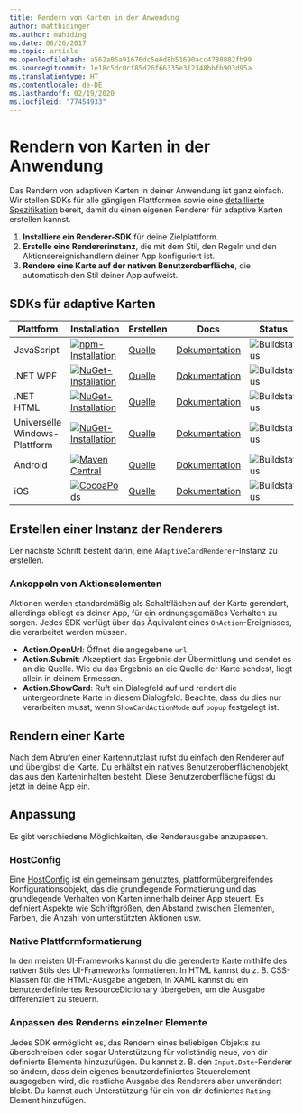 ```yaml
---
title: Rendern von Karten in der Anwendung
author: matthidinger
ms.author: mahiding
ms.date: 06/26/2017
ms.topic: article
ms.openlocfilehash: a562a05a91676dc5e6d8b51690acc4788802fb99
ms.sourcegitcommit: 1e18c5dc0cf85d26f66335e312348bbfb903d95a
ms.translationtype: HT
ms.contentlocale: de-DE
ms.lasthandoff: 02/19/2020
ms.locfileid: "77454933"
---
```

# <a name="rendering-cards-inside-your-application"></a>Rendern von Karten in der Anwendung

Das Rendern von adaptiven Karten in deiner Anwendung ist ganz einfach. Wir stellen SDKs für alle gängigen Plattformen sowie eine [detaillierte Spezifikation](implement-a-renderer.md) bereit, damit du einen eigenen Renderer für adaptive Karten erstellen kannst.

1. **Installiere ein Renderer-SDK** für deine Zielplattform.
2. **Erstelle eine Rendererinstanz**, die mit dem Stil, den Regeln und den Aktionsereignishandlern deiner App konfiguriert ist.
3. **Rendere eine Karte auf der nativen Benutzeroberfläche**, die automatisch den Stil deiner App aufweist.

## <a name="adaptive-cards-sdks"></a>SDKs für adaptive Karten

|Plattform|Installation|Erstellen|Docs|Status|
|---|---|---|---|---|
| JavaScript | [![npm-Installation](https://img.shields.io/npm/v/adaptivecards.svg)](https://www.npmjs.com/package/adaptivecards) | [Quelle](https://github.com/Microsoft/AdaptiveCards/tree/master/source/nodejs)| [Dokumentation](../sdk/rendering-cards/javascript/getting-started.md) | ![Buildstatus](https://img.shields.io/vso/build/Microsoft/56cf629e-8f3a-4412-acbc-bf69366c552c/20564.svg) |
| .NET WPF | [![NuGet-Installation](https://img.shields.io/nuget/vpre/AdaptiveCards.Rendering.Wpf.svg)](https://www.nuget.org/packages/AdaptiveCards.Rendering.Wpf) | [Quelle](https://github.com/Microsoft/AdaptiveCards/tree/master/source/dotnet)| [Dokumentation](../sdk/rendering-cards/net-wpf/getting-started.md) | ![Buildstatus](https://img.shields.io/vso/build/Microsoft/56cf629e-8f3a-4412-acbc-bf69366c552c/20596.svg) |
| .NET HTML | [![NuGet-Installation](https://img.shields.io/nuget/vpre/AdaptiveCards.Rendering.Html.svg)](https://www.nuget.org/packages/AdaptiveCards.Rendering.Html) | [Quelle](https://github.com/Microsoft/AdaptiveCards/tree/master/source/dotnet) | [Dokumentation](../sdk/rendering-cards/net-html/getting-started.md) | ![Buildstatus](https://img.shields.io/vso/build/Microsoft/56cf629e-8f3a-4412-acbc-bf69366c552c/20596.svg) |
| Universelle Windows-Plattform | [![NuGet-Installation](https://img.shields.io/nuget/vpre/AdaptiveCards.Rendering.Uwp.svg)](https://www.nuget.org/packages/AdaptiveCards.Rendering.Uwp) | [Quelle](https://github.com/Microsoft/AdaptiveCards/tree/master/source/uwp) | [Dokumentation](../sdk/rendering-cards/uwp/getting-started.md) | ![Buildstatus](https://img.shields.io/vso/build/Microsoft/56cf629e-8f3a-4412-acbc-bf69366c552c/20583.svg) |
| Android | [![Maven Central](https://img.shields.io/maven-central/v/io.adaptivecards/adaptivecards-android.svg)](https://search.maven.org/#search%7Cga%7C1%7Ca%3A%22adaptivecards-android%22) | [Quelle](https://github.com/Microsoft/AdaptiveCards/tree/master/source/android) | [Dokumentation](../sdk/rendering-cards/android/getting-started.md) | ![Buildstatus](https://img.shields.io/vso/build/Microsoft/8d47e068-03c8-4cdc-aa9b-fc6929290322/17651.svg)
| iOS | [![CocoaPods](https://img.shields.io/cocoapods/v/AdaptiveCards.svg)](https://cocoapods.org/pods/AdaptiveCards) | [Quelle](https://github.com/Microsoft/AdaptiveCards/tree/master/source/ios) | [Dokumentation](../sdk/rendering-cards/ios/getting-started.md) |  ![Buildstatus](https://img.shields.io/vso/build/Microsoft/8d47e068-03c8-4cdc-aa9b-fc6929290322/16990.svg) |

## <a name="create-an-instance-of-the-renderer"></a>Erstellen einer Instanz der Renderers

Der nächste Schritt besteht darin, eine `AdaptiveCardRenderer`-Instanz zu erstellen. 

### <a name="hook-up-action-events"></a>Ankoppeln von Aktionselementen

Aktionen werden standardmäßig als Schaltflächen auf der Karte gerendert, allerdings obliegt es deiner App, für ein ordnungsgemäßes Verhalten zu sorgen. Jedes SDK verfügt über das Äquivalent eines `OnAction`-Ereignisses, die verarbeitet werden müssen.

* **Action.OpenUrl**: Öffnet die angegebene `url`.  
* **Action.Submit**: Akzeptiert das Ergebnis der Übermittlung und sendet es an die Quelle. Wie du das Ergebnis an die Quelle der Karte sendest, liegt allein in deinem Ermessen.
* **Action.ShowCard**: Ruft ein Dialogfeld auf und rendert die untergeordnete Karte in diesem Dialogfeld. Beachte, dass du dies nur verarbeiten musst, wenn `ShowCardActionMode` auf `popup` festgelegt ist.

## <a name="render-a-card"></a>Rendern einer Karte

Nach dem Abrufen einer Kartennutzlast rufst du einfach den Renderer auf und übergibst die Karte. Du erhältst ein natives Benutzeroberflächenobjekt, das aus den Karteninhalten besteht. Diese Benutzeroberfläche fügst du jetzt in deine App ein.

## <a name="customization"></a>Anpassung

Es gibt verschiedene Möglichkeiten, die Renderausgabe anzupassen. 

### <a name="hostconfig"></a>HostConfig

Eine [HostConfig](host-config.md) ist ein gemeinsam genutztes, plattformübergreifendes Konfigurationsobjekt, das die grundlegende Formatierung und das grundlegende Verhalten von Karten innerhalb deiner App steuert. Es definiert Aspekte wie Schriftgrößen, den Abstand zwischen Elementen, Farben, die Anzahl von unterstützten Aktionen usw. 

### <a name="native-platform-styling"></a>Native Plattformformatierung

In den meisten UI-Frameworks kannst du die gerenderte Karte mithilfe des nativen Stils des UI-Frameworks formatieren. In HTML kannst du z. B. CSS-Klassen für die HTML-Ausgabe angeben, in XAML kannst du ein benutzerdefiniertes ResourceDictionary übergeben, um die Ausgabe differenziert zu steuern.

### <a name="customize-per-element-rendering"></a>Anpassen des Renderns einzelner Elemente

Jedes SDK ermöglicht es, das Rendern eines beliebigen Objekts zu überschreiben oder sogar Unterstützung für vollständig neue, von dir definierte Elemente hinzuzufügen.  Du kannst z. B. den `Input.Date`-Renderer so ändern, dass dein eigenes benutzerdefiniertes Steuerelement ausgegeben wird, die restliche Ausgabe des Renderers aber unverändert bleibt. Du kannst auch Unterstützung für ein von dir definiertes `Rating`-Element hinzufügen.



